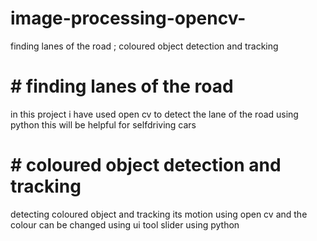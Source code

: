# image-processing-opencv-
finding lanes of the road  ;  coloured object detection and tracking
# # finding lanes of the road 
in this project i have used open cv to detect the lane of the road using python this will be helpful for selfdriving cars
# # coloured object detection and tracking
detecting coloured object and tracking its motion using open cv and the colour can be changed using ui tool slider using python
